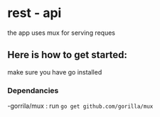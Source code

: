 # rest - api

the app uses mux for serving reques

##  Here is  how to get started:

make sure you have go installed

### Dependancies

-gorrila/mux : run `go get github.com/gorilla/mux`
